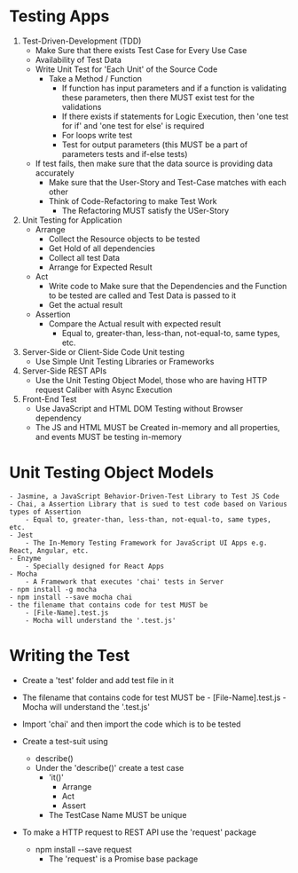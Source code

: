 # Testing Apps
1. Test-Driven-Development (TDD)
    - Make Sure that there exists Test Case for Every Use Case
    - Availability of Test Data
    - Write Unit Test for 'Each Unit' of the Source Code
        - Take a Method /  Function
            - If  function has input parameters and if a function is validating these parameters, then there MUST exist test for the validations
            - If there exists if statements for Logic Execution, then 'one test for if' and 'one test for else' is required
            - For loops write test
            - Test for output parameters (this MUST be a part of parameters tests and if-else tests)
    - If test fails, then make sure that the data source is providing data accurately
        - Make sure that the User-Story and Test-Case matches with each other
        - Think of Code-Refactoring to make Test Work
            - The Refactoring MUST satisfy the USer-Story
2. Unit Testing for Application
    - Arrange
        - Collect the Resource objects to be tested
        - Get Hold of all dependencies
        - Collect all test Data
        - Arrange for Expected Result
    - Act
        - Write code to Make sure that the Dependencies and the Function to be tested are called and Test Data is passed to it
        - Get the actual result
    - Assertion
        - Compare the Actual result with expected result
            - Equal to, greater-than, less-than, not-equal-to, same types, etc.
3. Server-Side or Client-Side Code Unit testing
    - Use Simple Unit Testing Libraries or Frameworks
4. Server-Side REST APIs
    - Use the Unit Testing Object Model, those who are having HTTP request Caliber with Async Execution
5. Front-End Test 
    - Use JavaScript and HTML DOM Testing without Browser dependency
    - The JS and HTML MUST be Created in-memory and all properties, and events MUST be testing in-memory                          

# Unit Testing Object Models
    - Jasmine, a JavaScript Behavior-Driven-Test Library to Test JS Code
    - Chai, a Assertion Library that is sued to test code based on Various types of Assertion
        - Equal to, greater-than, less-than, not-equal-to, same types, etc.
    - Jest
        - The In-Memory Testing Framework for JavaScript UI Apps e.g. React, Angular, etc.
    - Enzyme
        - Specially designed for React Apps
    - Mocha
        - A Framework that executes 'chai' tests in Server
    - npm install -g mocha
    - npm install --save mocha chai
    - the filename that contains code for test MUST be
        - [File-Name].test.js
        - Mocha will understand the '.test.js' 

# Writing the Test
- Create a 'test' folder and add test file in it 
- The filename that contains code for test MUST be
        - [File-Name].test.js
        - Mocha will understand the '.test.js'                             
- Import 'chai' and then import the code which is to be tested

- Create a test-suit using
    - describe()
    - Under the 'describe()' create a test case
        - 'it()'
            - Arrange
            - Act
            - Assert
        - The TestCase Name MUST be unique    
- To make a HTTP request to REST API use the 'request' package
    - npm install --save request
        - The 'request' is a Promise base package             